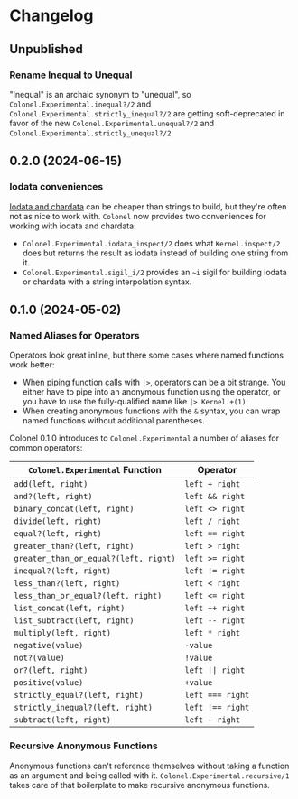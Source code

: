 # Changelog

## Unpublished

### Rename Inequal to Unequal

"Inequal" is an archaic synonym to "unequal", so `Colonel.Experimental.inequal?/2` and
`Colonel.Experimental.strictly_inequal?/2` are getting soft-deprecated in favor of the new
`Colonel.Experimental.unequal?/2` and `Colonel.Experimental.strictly_unequal?/2`.

## 0.2.0 (2024-06-15)

### Iodata conveniences

[Iodata and chardata](https://hexdocs.pm/elixir/io-and-the-file-system.html#iodata-and-chardata) can be cheaper than strings to build, but they're often not as nice to work with. `Colonel` now provides two conveniences for working with iodata and chardata:
- `Colonel.Experimental.iodata_inspect/2` does what `Kernel.inspect/2` does but returns the result as iodata instead of building one string from it.
- `Colonel.Experimental.sigil_i/2` provides an `~i` sigil for building iodata or chardata with a string interpolation syntax.

## 0.1.0 (2024-05-02)

### Named Aliases for Operators

Operators look great inline, but there some cases where named functions work better:
- When piping function calls with `|>`, operators can be a bit strange. You either have to pipe into an anonymous function using the operator, or you have to use the fully-qualified name like `|> Kernel.+(1)`.
- When creating anonymous functions with the `&` syntax, you can wrap named functions without additional parentheses.

Colonel 0.1.0 introduces to `Colonel.Experimental` a number of aliases for common operators:

`Colonel.Experimental` Function       | Operator
------------------------------------- | --------
`add(left, right)`                    | `left + right`
`and?(left, right)`                   | `left && right`
`binary_concat(left, right)`          | `left <> right`
`divide(left, right)`                 | `left / right`
`equal?(left, right)`                 | `left == right`
`greater_than?(left, right)`          | `left > right`
`greater_than_or_equal?(left, right)` | `left >= right`
`inequal?(left, right)`               | `left != right`
`less_than?(left, right)`             | `left < right`
`less_than_or_equal?(left, right)`    | `left <= right`
`list_concat(left, right)`            | `left ++ right`
`list_subtract(left, right)`          | `left -- right`
`multiply(left, right)`               | `left * right`
`negative(value)`                     | `-value`
`not?(value)`                         | `!value`
`or?(left, right)`                    | `left \|\| right`
`positive(value)`                     | `+value`
`strictly_equal?(left, right)`        | `left === right`
`strictly_inequal?(left, right)`      | `left !== right`
`subtract(left, right)`               | `left - right`

### Recursive Anonymous Functions

Anonymous functions can't reference themselves without taking a function as an argument and being called with it. `Colonel.Experimental.recursive/1` takes care of that boilerplate to make recursive anonymous functions.
